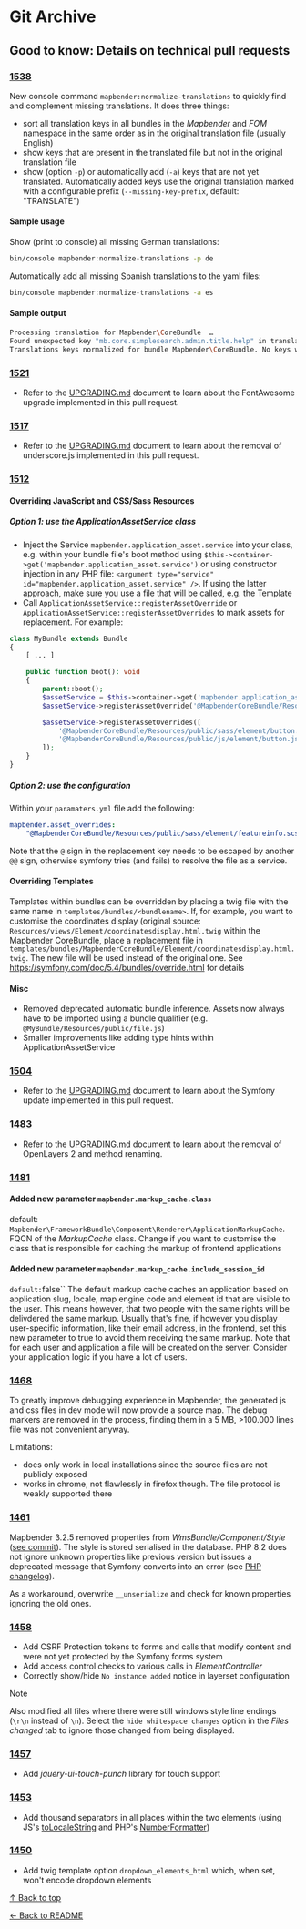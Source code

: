# Git Archive

## Good to know: Details on technical pull requests

### [1538](https://github.com/mapbender/mapbender/pull/1538)

New console command `mapbender:normalize-translations` to quickly find and complement missing translations.
It does three things:

- sort all translation keys in all bundles in the *Mapbender* and *FOM* namespace in the same order as in the original translation file (usually English)
- show keys that are present in the translated file but not in the original translation file
- show (option `-p`) or automatically add (`-a`) keys that are not yet translated. Automatically added keys use the original translation marked with a configurable prefix (`--missing-key-prefix`, default: "TRANSLATE")

#### Sample usage

Show (print to console) all missing German translations:

```bash
bin/console mapbender:normalize-translations -p de
```

Automatically add all missing Spanish translations to the yaml files:

```bash
bin/console mapbender:normalize-translations -a es
```

#### Sample output

```bash
Processing translation for Mapbender\CoreBundle  …
Found unexpected key "mb.core.simplesearch.admin.title.help" in translated file not present in original
Translations keys normalized for bundle Mapbender\CoreBundle. No keys were missing.
```

### [1521](https://github.com/mapbender/mapbender/pull/1521)

- Refer to the [UPGRADING.md](../UPGRADING.md#fontawesome:-updated-from-v4-to-v6) document to learn about the FontAwesome upgrade implemented in this pull request.

### [1517](https://github.com/mapbender/mapbender/pull/1517)

- Refer to the [UPGRADING.md](../UPGRADING.md#removed-underscore.js) document to learn about the removal of underscore.js implemented in this pull request.

### [1512](https://github.com/mapbender/mapbender/pull/1512)

#### Overriding JavaScript and CSS/Sass Resources

##### Option 1: use the ApplicationAssetService class

- Inject the Service `mapbender.application_asset.service` into your class, e.g. within your bundle file's boot method using `$this->container->get('mapbender.application_asset.service')` or using constructor injection in any PHP file: `<argument type="service" id="mapbender.application_asset.service" />`. If using the latter approach, make sure you use a file that will be called, e.g. the Template
- Call `ApplicationAssetService::registerAssetOverride` or `ApplicationAssetService::registerAssetOverrides` to mark assets for replacement. For example:

```php
class MyBundle extends Bundle
{
    [ ... ]

    public function boot(): void
    {
        parent::boot();
        $assetService = $this->container->get('mapbender.application_asset.service');
        $assetService->registerAssetOverride('@MapbenderCoreBundle/Resources/public/sass/element/button.scss', '@MyBundle/Resources/public/element/my_button.scss');

        $assetService->registerAssetOverrides([
            '@MapbenderCoreBundle/Resources/public/sass/element/button.scss' => '@MyBundle/Resources/public/sass/element/my_button.scss',
            '@MapbenderCoreBundle/Resources/public/js/element/button.js' => '@MyBundle/Resources/public/js/element/my_button.js',
        ]);
    }
}
```

##### Option 2: use the configuration

Within your `paramaters.yml` file add the following:

```yml
mapbender.asset_overrides:
    "@MapbenderCoreBundle/Resources/public/sass/element/featureinfo.scss": "@@MyBundle/Resources/public/sass/element/custom_featureinfo.scss"
```

Note that the `@` sign in the replacement key needs to be escaped by another `@@` sign, otherwise symfony tries (and fails) to resolve the file as a service.

#### Overriding Templates

Templates within bundles can be overridden by placing a twig file with the same name in `templates/bundles/<bundlename>`. If, for example, you want to customise the coordinates display (original source: `Resources/views/Element/coordinatesdisplay.html.twig` within the Mapbender CoreBundle, place a replacement file in `templates/bundles/MapbenderCoreBundle/Element/coordinatesdisplay.html.twig`. The new file will be used instead of the original one. See <https://symfony.com/doc/5.4/bundles/override.html> for details

#### Misc

- Removed deprecated automatic bundle inference. Assets now always have to be imported using a bundle qualifier (e.g. `@MyBundle/Resources/public/file.js`)
- Smaller improvements like adding type hints within ApplicationAssetService

### [1504](https://github.com/mapbender/mapbender/pull/1504)

- Refer to the [UPGRADING.md](../UPGRADING.md#symfony-updated-to-version-5.4-lts) document to learn about the Symfony update implemented in this pull request.

### [1483](https://github.com/mapbender/mapbender/pull/1483)

- Refer to the [UPGRADING.md](../UPGRADING.md#removed-openlayers-2-support) document to learn about the removal of OpenLayers 2 and method renaming.

### [1481](https://github.com/mapbender/mapbender/pull/1481)

#### Added new parameter `mapbender.markup_cache.class`

default: `Mapbender\FrameworkBundle\Component\Renderer\ApplicationMarkupCache`.
FQCN of the *MarkupCache* class. Change if you want to customise the class that is responsible for caching the markup of frontend applications

#### Added new parameter `mapbender.markup_cache.include_session_id`

`default:`false`` The default markup cache caches an application based on application slug, locale, map engine code and element id that are visible to the user. This means however, that two people with the same rights will be delivdered the same markup. Usually that's fine, if however you display user-specific information, like their email address, in the frontend, set this new parameter to true to avoid them receiving the same markup. Note that for each user and application a file will be created on the server. Consider your application logic if you have a lot of users.

### [1468](https://github.com/mapbender/mapbender/pull/1468)

To greatly improve debugging experience in Mapbender, the generated js and css files in dev mode will now provide a source map. The debug markers are removed in the process, finding them in a 5 MB, >100.000 lines file was not convenient anyway.

Limitations:

- does only work in local installations since the source files are not publicly exposed
- works in chrome, not flawlessly in firefox though. The file protocol is weakly supported there

### [1461](https://github.com/mapbender/mapbender/pull/1461)

Mapbender 3.2.5 removed properties from *WmsBundle/Component/Style* ([see commit](https://github.com/mapbender/mapbender/commit/f318cc6611ecfdfa6a036e6ba76d77d512ba3b2e)). The style is stored serialised in the database. PHP 8.2 does not ignore unknown properties like previous version but issues a deprecated message that Symfony converts into an error (see [PHP changelog](https://www.php.net/manual/en/migration82.deprecated.php#migration82.deprecated.core.dynamic-properties)).

As a workaround, overwrite `__unserialize` and check for known properties ignoring the old ones.  

### [1458](https://github.com/mapbender/mapbender/pull/1458)

- Add CSRF Protection tokens to forms and calls that modify content and were not yet protected by the Symfony forms system
- Add access control checks to various calls in *ElementController*
- Correctly show/hide `No instance added` notice in layerset configuration

> [!NOTE]
> Also modified all files where there were still windows style line endings (`\r\n` instead of `\n`). Select the `hide whitespace changes` option in the *Files changed* tab to ignore those changed from being displayed.

### [1457](https://github.com/mapbender/mapbender/pull/1457)

- Add *jquery-ui-touch-punch* library for touch support

### [1453](https://github.com/mapbender/mapbender/pull/1453)

- Add thousand separators in all places within the two elements (using JS's [toLocaleString](https://developer.mozilla.org/en-US/docs/Web/JavaScript/Reference/Global_Objects/Date/toLocaleString) and PHP's [NumberFormatter](https://www.php.net/manual/de/numberformatter.create.php))

### [1450](https://github.com/mapbender/mapbender/pull/1450)

- Add twig template option `dropdown_elements_html` which, when set, won't encode dropdown elements

[↑ Back to top](#git-archive)

[← Back to README](../README.md)

